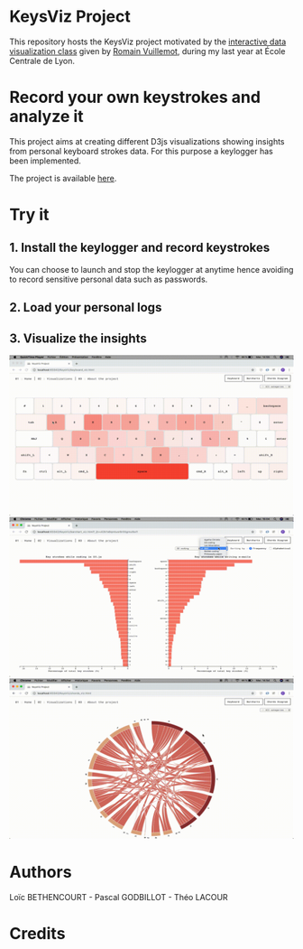 # KeysViz Project

This repository hosts the KeysViz project motivated by the [interactive data visualization class](https://github.com/LyonDataViz/MOS5.5-Dataviz) given by [Romain Vuillemot](https://github.com/romsson), during my last year at École Centrale de Lyon.

# Record your own keystrokes and analyze it

This project aims at creating different D3js visualizations showing insights from personal keyboard strokes data. For this purpose a keylogger has been implemented.

The project is available [here](https://tridet.github.io/KeysViz/index.html).

# Try it

## 1. Install the keylogger and record keystrokes

You can choose to launch and stop the keylogger at anytime hence avoiding to record sensitive personal data such as passwords.

## 2. Load your personal logs


## 3. Visualize the insights

<div>
<img src="assets/images/demo-viz1.gif">
</div>

<div>
<img src="assets/images/demo-viz2.gif">
</div>

<div>
<img src="assets/images/demo-viz3.gif">
</div>


# Authors

Loïc BETHENCOURT - Pascal GODBILLOT - Théo LACOUR

# Credits
